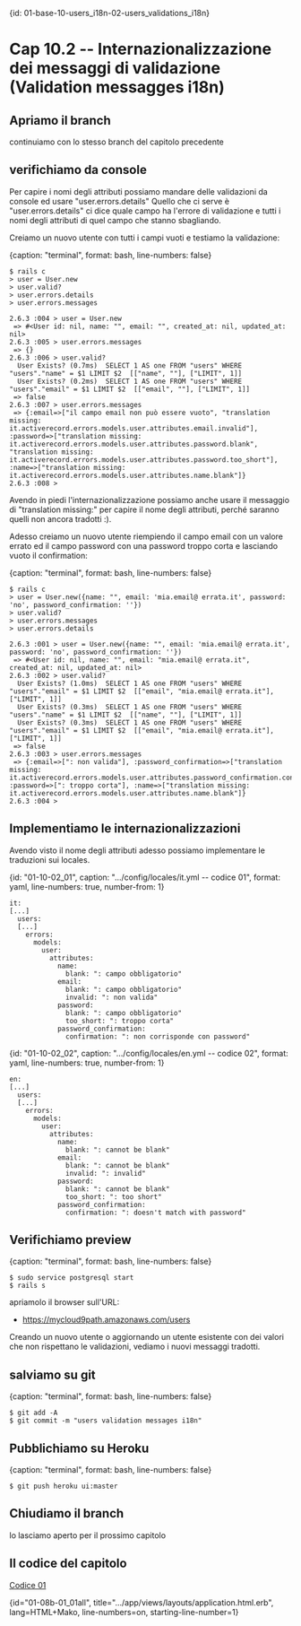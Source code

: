 {id: 01-base-10-users_i18n-02-users_validations_i18n}
# Cap 10.2 -- Internazionalizzazione dei messaggi di validazione (Validation messagges i18n)




## Apriamo il branch 

continuiamo con lo stesso branch del capitolo precedente




## verifichiamo da console

Per capire i nomi degli attributi possiamo mandare delle validazioni da console ed usare "user.errors.details"
Quello che ci serve è "user.errors.details" ci dice quale campo ha l'errore di validazione e tutti i nomi degli attributi di quel campo che stanno sbagliando.


Creiamo un nuovo utente con tutti i campi vuoti e testiamo la validazione:

{caption: "terminal", format: bash, line-numbers: false}
```
$ rails c
> user = User.new
> user.valid?
> user.errors.details
> user.errors.messages

2.6.3 :004 > user = User.new
 => #<User id: nil, name: "", email: "", created_at: nil, updated_at: nil> 
2.6.3 :005 > user.errors.messages
 => {} 
2.6.3 :006 > user.valid?
  User Exists? (0.7ms)  SELECT 1 AS one FROM "users" WHERE "users"."name" = $1 LIMIT $2  [["name", ""], ["LIMIT", 1]]
  User Exists? (0.2ms)  SELECT 1 AS one FROM "users" WHERE "users"."email" = $1 LIMIT $2  [["email", ""], ["LIMIT", 1]]
 => false 
2.6.3 :007 > user.errors.messages
 => {:email=>["il campo email non può essere vuoto", "translation missing: it.activerecord.errors.models.user.attributes.email.invalid"], :password=>["translation missing: it.activerecord.errors.models.user.attributes.password.blank", "translation missing: it.activerecord.errors.models.user.attributes.password.too_short"], :name=>["translation missing: it.activerecord.errors.models.user.attributes.name.blank"]} 
2.6.3 :008 > 
```

Avendo in piedi l'internazionalizzazione possiamo anche usare il messaggio di "translation missing:" per capire il nome degli attributi, perché saranno quelli non ancora tradotti :).


Adesso creiamo un nuovo utente riempiendo il campo email con un valore errato ed il campo password con una password troppo corta e lasciando vuoto il confirmation:

{caption: "terminal", format: bash, line-numbers: false}
```
$ rails c
> user = User.new({name: "", email: 'mia.email@ errata.it', password: 'no', password_confirmation: ''})
> user.valid?
> user.errors.messages
> user.errors.details

2.6.3 :001 > user = User.new({name: "", email: 'mia.email@ errata.it', password: 'no', password_confirmation: ''})
 => #<User id: nil, name: "", email: "mia.email@ errata.it", created_at: nil, updated_at: nil> 
2.6.3 :002 > user.valid?
  User Exists? (1.0ms)  SELECT 1 AS one FROM "users" WHERE "users"."email" = $1 LIMIT $2  [["email", "mia.email@ errata.it"], ["LIMIT", 1]]
  User Exists? (0.3ms)  SELECT 1 AS one FROM "users" WHERE "users"."name" = $1 LIMIT $2  [["name", ""], ["LIMIT", 1]]
  User Exists? (0.3ms)  SELECT 1 AS one FROM "users" WHERE "users"."email" = $1 LIMIT $2  [["email", "mia.email@ errata.it"], ["LIMIT", 1]]
 => false 
2.6.3 :003 > user.errors.messages
 => {:email=>[": non valida"], :password_confirmation=>["translation missing: it.activerecord.errors.models.user.attributes.password_confirmation.confirmation"], :password=>[": troppo corta"], :name=>["translation missing: it.activerecord.errors.models.user.attributes.name.blank"]} 
2.6.3 :004 > 
```




## Implementiamo le internazionalizzazioni

Avendo visto il nome degli attributi adesso possiamo implementare le traduzioni sui locales.

{id: "01-10-02_01", caption: ".../config/locales/it.yml -- codice 01", format: yaml, line-numbers: true, number-from: 1}
```
it:
[...]
  users:
  [...]
    errors:
      models:
        user:
          attributes:
            name:
              blank: ": campo obbligatorio"
            email:
              blank: ": campo obbligatorio"
              invalid: ": non valida"
            password:
              blank: ": campo obbligatorio"
              too_short: ": troppo corta"
            password_confirmation:
              confirmation: ": non corrisponde con password"
```

{id: "01-10-02_02", caption: ".../config/locales/en.yml -- codice 02", format: yaml, line-numbers: true, number-from: 1}
```
en:
[...]
  users:
  [...]
    errors:
      models:
        user:
          attributes:
            name:
              blank: ": cannot be blank"
            email:
              blank: ": cannot be blank"
              invalid: ": invalid"
            password:
              blank: ": cannot be blank"
              too_short: ": too short"
            password_confirmation:
              confirmation: ": doesn't match with password"
```




## Verifichiamo preview

{caption: "terminal", format: bash, line-numbers: false}
```
$ sudo service postgresql start
$ rails s
```

apriamolo il browser sull'URL:

* https://mycloud9path.amazonaws.com/users

Creando un nuovo utente o aggiornando un utente esistente con dei valori che non rispettano le validazioni, vediamo i nuovi messaggi tradotti.




## salviamo su git

{caption: "terminal", format: bash, line-numbers: false}
```
$ git add -A
$ git commit -m "users validation messages i18n"
```




## Pubblichiamo su Heroku

{caption: "terminal", format: bash, line-numbers: false}
```
$ git push heroku ui:master
```




## Chiudiamo il branch

lo lasciamo aperto per il prossimo capitolo




## Il codice del capitolo




[Codice 01](#01-08b-01_01)

{id="01-08b-01_01all", title=".../app/views/layouts/application.html.erb", lang=HTML+Mako, line-numbers=on, starting-line-number=1}
```

```
